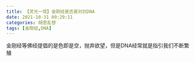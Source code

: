 ```yaml
---
title: 【灵光一现】金刚经是否是对抗DNA
date: 2021-10-31 09:29:11
categories: 胡思乱想
tags: [金刚经,DNA]
---
```

金刚经等佛经提倡的是色即是空，抛弃欲望，但是DNA经常就是指引我们不断繁殖
